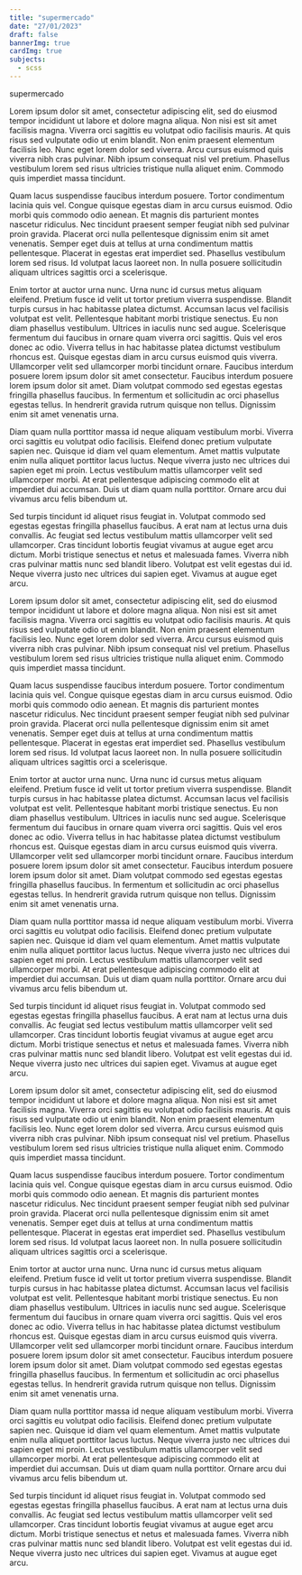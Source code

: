 ```yaml
---
title: "supermercado"
date: "27/01/2023"
draft: false
bannerImg: true
cardImg: true
subjects:
  - scss
---
```


supermercado

Lorem ipsum dolor sit amet, consectetur adipiscing elit, sed do eiusmod tempor incididunt ut labore et dolore magna aliqua. Non nisi est sit amet facilisis magna. Viverra orci sagittis eu volutpat odio facilisis mauris. At quis risus sed vulputate odio ut enim blandit. Non enim praesent elementum facilisis leo. Nunc eget lorem dolor sed viverra. Arcu cursus euismod quis viverra nibh cras pulvinar. Nibh ipsum consequat nisl vel pretium. Phasellus vestibulum lorem sed risus ultricies tristique nulla aliquet enim. Commodo quis imperdiet massa tincidunt.

Quam lacus suspendisse faucibus interdum posuere. Tortor condimentum lacinia quis vel. Congue quisque egestas diam in arcu cursus euismod. Odio morbi quis commodo odio aenean. Et magnis dis parturient montes nascetur ridiculus. Nec tincidunt praesent semper feugiat nibh sed pulvinar proin gravida. Placerat orci nulla pellentesque dignissim enim sit amet venenatis. Semper eget duis at tellus at urna condimentum mattis pellentesque. Placerat in egestas erat imperdiet sed. Phasellus vestibulum lorem sed risus. Id volutpat lacus laoreet non. In nulla posuere sollicitudin aliquam ultrices sagittis orci a scelerisque.

Enim tortor at auctor urna nunc. Urna nunc id cursus metus aliquam eleifend. Pretium fusce id velit ut tortor pretium viverra suspendisse. Blandit turpis cursus in hac habitasse platea dictumst. Accumsan lacus vel facilisis volutpat est velit. Pellentesque habitant morbi tristique senectus. Eu non diam phasellus vestibulum. Ultrices in iaculis nunc sed augue. Scelerisque fermentum dui faucibus in ornare quam viverra orci sagittis. Quis vel eros donec ac odio. Viverra tellus in hac habitasse platea dictumst vestibulum rhoncus est. Quisque egestas diam in arcu cursus euismod quis viverra. Ullamcorper velit sed ullamcorper morbi tincidunt ornare. Faucibus interdum posuere lorem ipsum dolor sit amet consectetur. Faucibus interdum posuere lorem ipsum dolor sit amet. Diam volutpat commodo sed egestas egestas fringilla phasellus faucibus. In fermentum et sollicitudin ac orci phasellus egestas tellus. In hendrerit gravida rutrum quisque non tellus. Dignissim enim sit amet venenatis urna.

Diam quam nulla porttitor massa id neque aliquam vestibulum morbi. Viverra orci sagittis eu volutpat odio facilisis. Eleifend donec pretium vulputate sapien nec. Quisque id diam vel quam elementum. Amet mattis vulputate enim nulla aliquet porttitor lacus luctus. Neque viverra justo nec ultrices dui sapien eget mi proin. Lectus vestibulum mattis ullamcorper velit sed ullamcorper morbi. At erat pellentesque adipiscing commodo elit at imperdiet dui accumsan. Duis ut diam quam nulla porttitor. Ornare arcu dui vivamus arcu felis bibendum ut.

Sed turpis tincidunt id aliquet risus feugiat in. Volutpat commodo sed egestas egestas fringilla phasellus faucibus. A erat nam at lectus urna duis convallis. Ac feugiat sed lectus vestibulum mattis ullamcorper velit sed ullamcorper. Cras tincidunt lobortis feugiat vivamus at augue eget arcu dictum. Morbi tristique senectus et netus et malesuada fames. Viverra nibh cras pulvinar mattis nunc sed blandit libero. Volutpat est velit egestas dui id. Neque viverra justo nec ultrices dui sapien eget. Vivamus at augue eget arcu.

Lorem ipsum dolor sit amet, consectetur adipiscing elit, sed do eiusmod tempor incididunt ut labore et dolore magna aliqua. Non nisi est sit amet facilisis magna. Viverra orci sagittis eu volutpat odio facilisis mauris. At quis risus sed vulputate odio ut enim blandit. Non enim praesent elementum facilisis leo. Nunc eget lorem dolor sed viverra. Arcu cursus euismod quis viverra nibh cras pulvinar. Nibh ipsum consequat nisl vel pretium. Phasellus vestibulum lorem sed risus ultricies tristique nulla aliquet enim. Commodo quis imperdiet massa tincidunt.

Quam lacus suspendisse faucibus interdum posuere. Tortor condimentum lacinia quis vel. Congue quisque egestas diam in arcu cursus euismod. Odio morbi quis commodo odio aenean. Et magnis dis parturient montes nascetur ridiculus. Nec tincidunt praesent semper feugiat nibh sed pulvinar proin gravida. Placerat orci nulla pellentesque dignissim enim sit amet venenatis. Semper eget duis at tellus at urna condimentum mattis pellentesque. Placerat in egestas erat imperdiet sed. Phasellus vestibulum lorem sed risus. Id volutpat lacus laoreet non. In nulla posuere sollicitudin aliquam ultrices sagittis orci a scelerisque.

Enim tortor at auctor urna nunc. Urna nunc id cursus metus aliquam eleifend. Pretium fusce id velit ut tortor pretium viverra suspendisse. Blandit turpis cursus in hac habitasse platea dictumst. Accumsan lacus vel facilisis volutpat est velit. Pellentesque habitant morbi tristique senectus. Eu non diam phasellus vestibulum. Ultrices in iaculis nunc sed augue. Scelerisque fermentum dui faucibus in ornare quam viverra orci sagittis. Quis vel eros donec ac odio. Viverra tellus in hac habitasse platea dictumst vestibulum rhoncus est. Quisque egestas diam in arcu cursus euismod quis viverra. Ullamcorper velit sed ullamcorper morbi tincidunt ornare. Faucibus interdum posuere lorem ipsum dolor sit amet consectetur. Faucibus interdum posuere lorem ipsum dolor sit amet. Diam volutpat commodo sed egestas egestas fringilla phasellus faucibus. In fermentum et sollicitudin ac orci phasellus egestas tellus. In hendrerit gravida rutrum quisque non tellus. Dignissim enim sit amet venenatis urna.

Diam quam nulla porttitor massa id neque aliquam vestibulum morbi. Viverra orci sagittis eu volutpat odio facilisis. Eleifend donec pretium vulputate sapien nec. Quisque id diam vel quam elementum. Amet mattis vulputate enim nulla aliquet porttitor lacus luctus. Neque viverra justo nec ultrices dui sapien eget mi proin. Lectus vestibulum mattis ullamcorper velit sed ullamcorper morbi. At erat pellentesque adipiscing commodo elit at imperdiet dui accumsan. Duis ut diam quam nulla porttitor. Ornare arcu dui vivamus arcu felis bibendum ut.

Sed turpis tincidunt id aliquet risus feugiat in. Volutpat commodo sed egestas egestas fringilla phasellus faucibus. A erat nam at lectus urna duis convallis. Ac feugiat sed lectus vestibulum mattis ullamcorper velit sed ullamcorper. Cras tincidunt lobortis feugiat vivamus at augue eget arcu dictum. Morbi tristique senectus et netus et malesuada fames. Viverra nibh cras pulvinar mattis nunc sed blandit libero. Volutpat est velit egestas dui id. Neque viverra justo nec ultrices dui sapien eget. Vivamus at augue eget arcu.

Lorem ipsum dolor sit amet, consectetur adipiscing elit, sed do eiusmod tempor incididunt ut labore et dolore magna aliqua. Non nisi est sit amet facilisis magna. Viverra orci sagittis eu volutpat odio facilisis mauris. At quis risus sed vulputate odio ut enim blandit. Non enim praesent elementum facilisis leo. Nunc eget lorem dolor sed viverra. Arcu cursus euismod quis viverra nibh cras pulvinar. Nibh ipsum consequat nisl vel pretium. Phasellus vestibulum lorem sed risus ultricies tristique nulla aliquet enim. Commodo quis imperdiet massa tincidunt.

Quam lacus suspendisse faucibus interdum posuere. Tortor condimentum lacinia quis vel. Congue quisque egestas diam in arcu cursus euismod. Odio morbi quis commodo odio aenean. Et magnis dis parturient montes nascetur ridiculus. Nec tincidunt praesent semper feugiat nibh sed pulvinar proin gravida. Placerat orci nulla pellentesque dignissim enim sit amet venenatis. Semper eget duis at tellus at urna condimentum mattis pellentesque. Placerat in egestas erat imperdiet sed. Phasellus vestibulum lorem sed risus. Id volutpat lacus laoreet non. In nulla posuere sollicitudin aliquam ultrices sagittis orci a scelerisque.

Enim tortor at auctor urna nunc. Urna nunc id cursus metus aliquam eleifend. Pretium fusce id velit ut tortor pretium viverra suspendisse. Blandit turpis cursus in hac habitasse platea dictumst. Accumsan lacus vel facilisis volutpat est velit. Pellentesque habitant morbi tristique senectus. Eu non diam phasellus vestibulum. Ultrices in iaculis nunc sed augue. Scelerisque fermentum dui faucibus in ornare quam viverra orci sagittis. Quis vel eros donec ac odio. Viverra tellus in hac habitasse platea dictumst vestibulum rhoncus est. Quisque egestas diam in arcu cursus euismod quis viverra. Ullamcorper velit sed ullamcorper morbi tincidunt ornare. Faucibus interdum posuere lorem ipsum dolor sit amet consectetur. Faucibus interdum posuere lorem ipsum dolor sit amet. Diam volutpat commodo sed egestas egestas fringilla phasellus faucibus. In fermentum et sollicitudin ac orci phasellus egestas tellus. In hendrerit gravida rutrum quisque non tellus. Dignissim enim sit amet venenatis urna.

Diam quam nulla porttitor massa id neque aliquam vestibulum morbi. Viverra orci sagittis eu volutpat odio facilisis. Eleifend donec pretium vulputate sapien nec. Quisque id diam vel quam elementum. Amet mattis vulputate enim nulla aliquet porttitor lacus luctus. Neque viverra justo nec ultrices dui sapien eget mi proin. Lectus vestibulum mattis ullamcorper velit sed ullamcorper morbi. At erat pellentesque adipiscing commodo elit at imperdiet dui accumsan. Duis ut diam quam nulla porttitor. Ornare arcu dui vivamus arcu felis bibendum ut.

Sed turpis tincidunt id aliquet risus feugiat in. Volutpat commodo sed egestas egestas fringilla phasellus faucibus. A erat nam at lectus urna duis convallis. Ac feugiat sed lectus vestibulum mattis ullamcorper velit sed ullamcorper. Cras tincidunt lobortis feugiat vivamus at augue eget arcu dictum. Morbi tristique senectus et netus et malesuada fames. Viverra nibh cras pulvinar mattis nunc sed blandit libero. Volutpat est velit egestas dui id. Neque viverra justo nec ultrices dui sapien eget. Vivamus at augue eget arcu.
